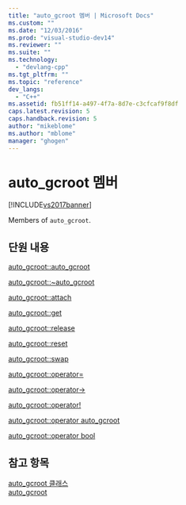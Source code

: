 ```yaml
---
title: "auto_gcroot 멤버 | Microsoft Docs"
ms.custom: ""
ms.date: "12/03/2016"
ms.prod: "visual-studio-dev14"
ms.reviewer: ""
ms.suite: ""
ms.technology: 
  - "devlang-cpp"
ms.tgt_pltfrm: ""
ms.topic: "reference"
dev_langs: 
  - "C++"
ms.assetid: fb51ff14-a497-4f7a-8d7e-c3cfcaf9f8df
caps.latest.revision: 5
caps.handback.revision: 5
author: "mikeblome"
ms.author: "mblome"
manager: "ghogen"
---
```

# auto_gcroot 멤버
[!INCLUDE[vs2017banner](../assembler/inline/includes/vs2017banner.md)]

Members of `auto_gcroot`.  
  
## 단원 내용  
 [auto\_gcroot::auto\_gcroot](../dotnet/auto-gcroot-auto-gcroot.md)  
  
 [auto\_gcroot::~auto\_gcroot](../dotnet/auto-gcroot-tilde-auto-gcroot.md)  
  
 [auto\_gcroot::attach](../dotnet/auto-gcroot-attach.md)  
  
 [auto\_gcroot::get](../dotnet/auto-gcroot-get.md)  
  
 [auto\_gcroot::release](../dotnet/auto-gcroot-release.md)  
  
 [auto\_gcroot::reset](../dotnet/auto-gcroot-reset.md)  
  
 [auto\_gcroot::swap](../dotnet/auto-gcroot-swap.md)  
  
 [auto\_gcroot::operator\=](../dotnet/auto-gcroot-operator-assign.md)  
  
 [auto\_gcroot::operator\-\>](../dotnet/auto-gcroot-operator-arrow.md)  
  
 [auto\_gcroot::operator\!](../dotnet/auto-gcroot-operator-logical-not.md)  
  
 [auto\_gcroot::operator auto\_gcroot](../dotnet/auto-gcroot-operator-auto-gcroot.md)  
  
 [auto\_gcroot::operator bool](../dotnet/auto-gcroot-operator-bool.md)  
  
## 참고 항목  
 [auto\_gcroot 클래스](../dotnet/auto-gcroot-class.md)   
 [auto\_gcroot](../dotnet/auto-gcroot.md)